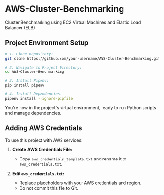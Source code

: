 # AWS-Cluster-Benchmarking
Cluster Benchmarking using EC2 Virtual Machines and Elastic Load Balancer (ELB)

## Project Environment Setup
```bash
# 1. Clone Repository:
git clone https://github.com/your-username/AWS-Cluster-Benchmarking.git

# 2. Navigate to Project Directory:
cd AWS-Cluster-Benchmarking

# 3. Install Pipenv:
pip install pipenv

# 4. Install Dependencies:
pipenv install --ignore-pipfile
```
You're now in the project's virtual environment, ready to run Python scripts and manage dependencies.

## Adding AWS Credentials

To use this project with AWS services:

1. **Create AWS Credentials File:**

   - Copy `aws_credentials_template.txt` and rename it to `aws_credentials.txt`.

2. **Edit `aws_credentials.txt`:**

   - Replace placeholders with your AWS credentials and region.
   - Do not commit this file to Git.
